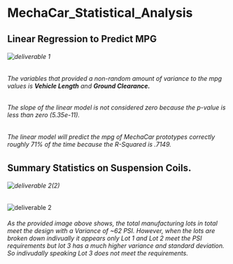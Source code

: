 # MechaCar_Statistical_Analysis
## Linear Regression to Predict MPG
###### ![deliverable 1](https://user-images.githubusercontent.com/114840416/220795916-82ecf51f-1b9a-4875-9327-f833e52d350a.PNG)
###### The variables that provided a non-random amount of variance to the mpg values is **Vehicle Length** and **Ground Clearance.** 
###### The slope of the linear model is not considered zero because the p-value is less than zero (5.35e-11).
###### The linear model will predict the mpg of MechaCar prototypes correctly roughly 71% of the time because the R-Squared is .7149. 
## Summary Statistics on Suspension Coils. 
###### ![deliverable 2(2)](https://user-images.githubusercontent.com/114840416/220799040-8e1affc8-eb8f-4aef-af7b-93e93a5cca54.PNG)
![deliverable 2](https://user-images.githubusercontent.com/114840416/220799043-5352b8d6-3cc7-4ad2-9d51-19a130cdd9e8.PNG)
###### As the provided image above shows, the total manufacturing lots in total meet the design with a Variance of ~62 PSI. However, when the lots are broken down indivually it appears only Lot 1 and Lot 2 meet the PSI requirements but lot 3 has a much higher variance and standard deviation. So indivudally speaking Lot 3 does not meet the requirements.  
